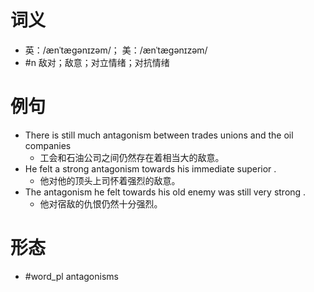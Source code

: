 # 词义
- 英：/ænˈtæɡənɪzəm/； 美：/ænˈtæɡənɪzəm/
- #n 敌对；敌意；对立情绪；对抗情绪
# 例句
- There is still much antagonism between trades unions and the oil companies
	- 工会和石油公司之间仍然存在着相当大的敌意。
- He felt a strong antagonism towards his immediate superior .
	- 他对他的顶头上司怀着强烈的敌意。
- The antagonism he felt towards his old enemy was still very strong .
	- 他对宿敌的仇恨仍然十分强烈。
# 形态
- #word_pl antagonisms
